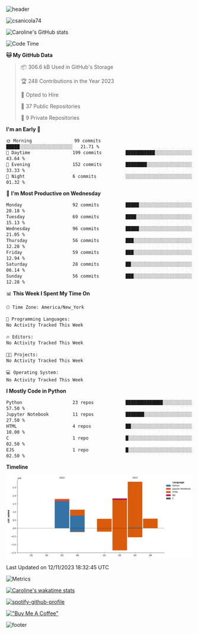 ![header](https://capsule-render.vercel.app/api?type=waving&color=0:373B44,100:4286f4&height=300&section=header&text=Caroline%20Sanicola&fontColor=F9F6EE&animation=fadeIn&fontSize=90)

<p align="left"> <img src="https://komarev.com/ghpvc/?username=csanicola74&label=Profile%20views&color=0e75b6&style=flat" alt="csanicola74" /> </p>

![Caroline's GitHub stats](https://github-readme-stats.vercel.app/api?username=csanicola74&show_icons=true&theme=city_lights)

<!--START_SECTION:waka-->
![Code Time](http://img.shields.io/badge/Code%20Time-129%20hrs%2013%20mins-blue)

**🐱 My GitHub Data** 

> 📦 306.6 kB Used in GitHub's Storage 
 > 
> 🏆 248 Contributions in the Year 2023
 > 
> 💼 Opted to Hire
 > 
> 📜 37 Public Repositories 
 > 
> 🔑 9 Private Repositories 
 > 
**I'm an Early 🐤** 

```text
🌞 Morning                99 commits          █████░░░░░░░░░░░░░░░░░░░░   21.71 % 
🌆 Daytime                199 commits         ███████████░░░░░░░░░░░░░░   43.64 % 
🌃 Evening                152 commits         ████████░░░░░░░░░░░░░░░░░   33.33 % 
🌙 Night                  6 commits           ░░░░░░░░░░░░░░░░░░░░░░░░░   01.32 % 
```
📅 **I'm Most Productive on Wednesday** 

```text
Monday                   92 commits          █████░░░░░░░░░░░░░░░░░░░░   20.18 % 
Tuesday                  69 commits          ████░░░░░░░░░░░░░░░░░░░░░   15.13 % 
Wednesday                96 commits          █████░░░░░░░░░░░░░░░░░░░░   21.05 % 
Thursday                 56 commits          ███░░░░░░░░░░░░░░░░░░░░░░   12.28 % 
Friday                   59 commits          ███░░░░░░░░░░░░░░░░░░░░░░   12.94 % 
Saturday                 28 commits          ██░░░░░░░░░░░░░░░░░░░░░░░   06.14 % 
Sunday                   56 commits          ███░░░░░░░░░░░░░░░░░░░░░░   12.28 % 
```


📊 **This Week I Spent My Time On** 

```text
🕑︎ Time Zone: America/New_York

💬 Programming Languages: 
No Activity Tracked This Week

🔥 Editors: 
No Activity Tracked This Week

🐱‍💻 Projects: 
No Activity Tracked This Week

💻 Operating System: 
No Activity Tracked This Week
```

**I Mostly Code in Python** 

```text
Python                   23 repos            ██████████████░░░░░░░░░░░   57.50 % 
Jupyter Notebook         11 repos            ███████░░░░░░░░░░░░░░░░░░   27.50 % 
HTML                     4 repos             ██░░░░░░░░░░░░░░░░░░░░░░░   10.00 % 
C                        1 repo              █░░░░░░░░░░░░░░░░░░░░░░░░   02.50 % 
EJS                      1 repo              █░░░░░░░░░░░░░░░░░░░░░░░░   02.50 % 
```



**Timeline**

![Lines of Code chart](https://raw.githubusercontent.com/csanicola74/csanicola74/main/assets/bar_graph.png)


 Last Updated on 12/11/2023 18:32:45 UTC
<!--END_SECTION:waka-->

![Metrics](https://metrics.lecoq.io/csanicola74?template=classic&isocalendar=1&languages=1&lines=1&stars=1&habits=1&achievements=1&activity=1&gists=1&base=header%2C%20activity%2C%20community%2C%20repositories%2C%20metadata&base.indepth=false&base.hireable=false&base.skip=false&isocalendar=false&isocalendar.duration=full-year&languages=false&languages.limit=8&languages.threshold=0%25&languages.other=false&languages.colors=github&languages.sections=most-used&languages.indepth=false&languages.analysis.timeout=15&languages.analysis.timeout.repositories=7.5&languages.categories=markup%2C%20programming&languages.recent.categories=markup%2C%20programming&languages.recent.load=300&languages.recent.days=14&lines=false&lines.sections=base&lines.repositories.limit=4&lines.history.limit=1&stars=false&stars.limit=4&habits=false&habits.from=200&habits.days=14&habits.facts=true&habits.charts=false&habits.charts.type=classic&habits.trim=false&habits.languages.limit=8&habits.languages.threshold=0%25&achievements=false&achievements.threshold=C&achievements.secrets=true&achievements.display=compact&achievements.limit=0&activity=false&activity.limit=5&activity.load=300&activity.days=14&activity.visibility=all&activity.timestamps=false&activity.filter=all&gists=false&config.timezone=America%2FNew_York)

[![Caroline's wakatime stats](https://github-readme-stats.vercel.app/api/wakatime?username=csanicola)](https://github.com/anuraghazra/github-readme-stats)

[![spotify-github-profile](https://spotify-github-profile.vercel.app/api/view?uid=csanicola1&cover_image=true&theme=default&show_offline=false&background_color=333333&interchange=false&bar_color=53b14f&bar_color_cover=true)](https://spotify-github-profile.vercel.app/api/view?uid=csanicola1&redirect=true)

[!["Buy Me A Coffee"](https://www.buymeacoffee.com/assets/img/custom_images/orange_img.png)](https://www.buymeacoffee.com/csanicola)

![footer](https://capsule-render.vercel.app/api?section=footer&type=waving&color=0:373B44,100:4286f4)
